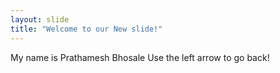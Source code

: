 ```yaml
---
layout: slide
title: "Welcome to our New slide!"
---
```

My name is Prathamesh Bhosale
Use the left arrow to go back!
